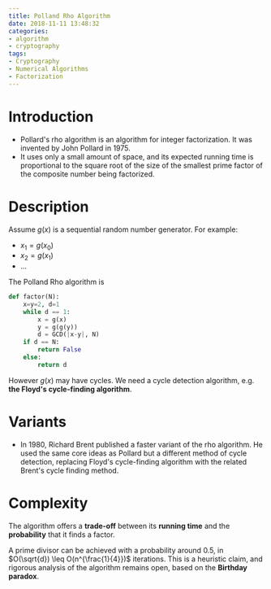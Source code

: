 ```yaml
---
title: Polland Rho Algorithm
date: 2018-11-11 13:48:32
categories:
- algorithm
- cryptography
tags:
- Cryptography
- Numerical Algorithms
- Factorization
---
```


# Introduction

- Pollard's rho algorithm is an algorithm for integer factorization. It was invented by John Pollard in 1975.
- It uses only a small amount of space, and its expected running time is proportional to the square root of the size of the smallest prime factor of the composite number being factorized.

# Description

Assume $g(x)$ is a sequential random number generator.
For example:
- $x_{1} = g(x_{0})$
- $x_{2} = g(x_{1})$
- ...

The Polland Rho algorithm is

```python
def factor(N):
    x=y=2, d=1
    while d == 1:
        x = g(x)
        y = g(g(y))
        d = GCD(|x-y|, N)
    if d == N:
        return False
    else:
        return d
```

However $g(x)$ may have cycles. We need a cycle detection algorithm, e.g. **the Floyd's cycle-finding algorithm**.

# Variants

- In 1980, Richard Brent published a faster variant of the rho algorithm. He used the same core ideas as Pollard but a different method of cycle detection, replacing Floyd's cycle-finding algorithm with the related Brent's cycle finding method.

# Complexity

The algorithm offers a **trade-off** between its **running time** and the **probability** that it finds a factor. 

A prime divisor can be achieved with a probability around 0.5, in $O(\sqrt{d}) \leq O(n^{\frac{1}{4}})$ iterations. This is a heuristic claim, and rigorous analysis of the algorithm remains open, based on the **Birthday paradox**.
